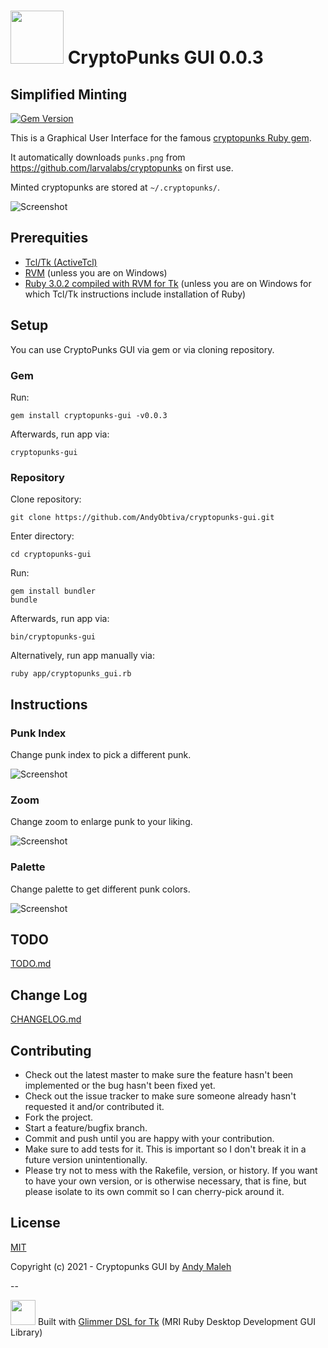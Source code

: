 # <img src="https://raw.githubusercontent.com/AndyObtiva/cryptopunks-gui/master/icons/cryptopunks-gui.png" height=85 /> CryptoPunks GUI 0.0.3
## Simplified Minting
[![Gem Version](https://badge.fury.io/rb/cryptopunks-gui.svg)](http://badge.fury.io/rb/cryptopunks-gui)

This is a Graphical User Interface for the famous [cryptopunks Ruby gem](https://github.com/cryptopunksnotdead/cryptopunks/tree/master/cryptopunks).

It automatically downloads `punks.png` from https://github.com/larvalabs/cryptopunks on first use.

Minted cryptopunks are stored at `~/.cryptopunks/`.

![Screenshot](/screenshots/cryptopunks-gui-screenshot.png)

## Prerequities

- [Tcl/Tk (ActiveTcl)](https://tkdocs.com/tutorial/install.html)
- [RVM](https://rvm.io/) (unless you are on Windows)
- [Ruby 3.0.2 compiled with RVM for Tk](https://rvm.io/integration/tk#tk) (unless you are on Windows for which Tcl/Tk instructions include installation of Ruby)

## Setup

You can use CryptoPunks GUI via gem or via cloning repository.

### Gem

Run:

```
gem install cryptopunks-gui -v0.0.3
```

Afterwards, run app via:

```
cryptopunks-gui
```

### Repository

Clone repository:

```
git clone https://github.com/AndyObtiva/cryptopunks-gui.git
```

Enter directory:

```
cd cryptopunks-gui
```

Run:

```
gem install bundler
bundle
```

Afterwards, run app via:

```
bin/cryptopunks-gui
```

Alternatively, run app manually via:

```
ruby app/cryptopunks_gui.rb
```

## Instructions

### Punk Index

Change punk index to pick a different punk.

![Screenshot](/screenshots/cryptopunks-gui-screenshot-different-punk-index.png)

### Zoom

Change zoom to enlarge punk to your liking.

![Screenshot](/screenshots/cryptopunks-gui-screenshot-different-zoom.png)

### Palette

Change palette to get different punk colors.

![Screenshot](/screenshots/cryptopunks-gui-screenshot-different-palette.png)

## TODO

[TODO.md](TODO.md)

## Change Log

[CHANGELOG.md](CHANGELOG.md)

## Contributing
 
* Check out the latest master to make sure the feature hasn't been implemented or the bug hasn't been fixed yet.
* Check out the issue tracker to make sure someone already hasn't requested it and/or contributed it.
* Fork the project.
* Start a feature/bugfix branch.
* Commit and push until you are happy with your contribution.
* Make sure to add tests for it. This is important so I don't break it in a future version unintentionally.
* Please try not to mess with the Rakefile, version, or history. If you want to have your own version, or is otherwise necessary, that is fine, but please isolate to its own commit so I can cherry-pick around it.

## License

[MIT](LICENSE.txt)

Copyright (c) 2021 - Cryptopunks GUI by [Andy Maleh](https://github.com/AndyObtiva)

--

[<img src="https://raw.githubusercontent.com/AndyObtiva/glimmer/master/images/glimmer-logo-hi-res.png" height=40 />](https://github.com/AndyObtiva/glimmer) Built with [Glimmer DSL for Tk](https://github.com/AndyObtiva/glimmer-dsl-tk) (MRI Ruby Desktop Development GUI Library)
